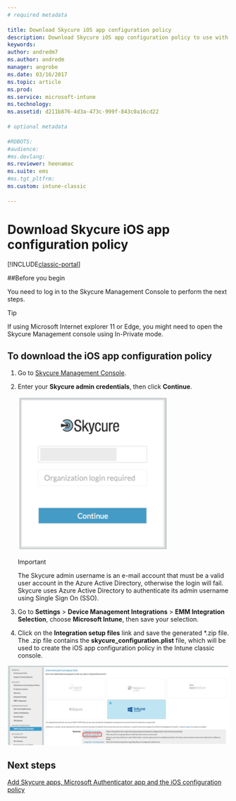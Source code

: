 ```yaml
---
# required metadata

title: Download Skycure iOS app configuration policy 
description: Download Skycure iOS app configuration policy to use with the Skycure iOS app deployed to end-users.
keywords:
author: andredm7
ms.author: andredm
manager: angrobe
ms.date: 03/16/2017
ms.topic: article
ms.prod:
ms.service: microsoft-intune
ms.technology:
ms.assetid: d211b876-4d3a-473c-999f-843c0a16cd22

# optional metadata

#ROBOTS:
#audience:
#ms.devlang:
ms.reviewer: heenamac
ms.suite: ems
#ms.tgt_pltfrm:
ms.custom: intune-classic

---
```


# Download Skycure iOS app configuration policy

[!INCLUDE[classic-portal](../includes/classic-portal.md)]

##Before you begin

You need to log in to the Skycure Management Console to perform the next steps.

> [!TIP] 
> If using Microsoft Internet explorer 11 or Edge, you might need to open the Skycure Management console using In-Private mode.

## To download the iOS app configuration policy

1.  Go to [Skycure Management Console](https://aad.skycure.com).

2.  Enter your **Skycure admin credentials**, then click **Continue**.

	![Skycure Management console login](../media/mtp/skycure-ios-app-1.png)

	> [!IMPORTANT] 
	> The Skycure admin username is an e-mail account that must be a valid user account in the Azure Active Directory, otherwise the login will fail. Skycure uses Azure Active Directory to authenticate its admin username using Single Sign On (SSO).

3.  Go to **Settings** &gt; **Device Management Integrations** &gt; **EMM Integration Selection**, choose **Microsoft Intune**, then save your selection.

2.  Click on the **Integration setup files** link and save the generated \*.zip file. The .zip file contains the **skycure\_configuration.plist** file, which will be used to create the iOS app configuration policy in the Intune classic console.

![Skycure Integration setup files](../media/mtp/skycure-ios-app-2.png)

## Next steps

[Add Skycure apps, Microsoft Authenticator app and the iOS configuration policy](/intune-classic/deploy-use/add-skycure-apps-microsoft-authenticator-and-ios-app-configuration-policy)
